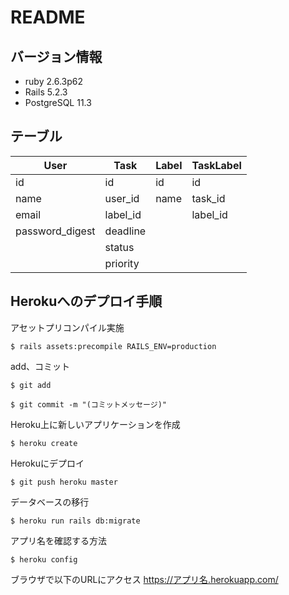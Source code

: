 # README

## バージョン情報
* ruby 2.6.3p62
* Rails 5.2.3
* PostgreSQL 11.3

## テーブル
|User|Task|Label|TaskLabel|
|---|---|---|---|
|id|id|id|id|
|name|user_id|name|task_id|
|email|label_id||label_id|
|password_digest|deadline|||
||status|||
||priority|||

## Herokuへのデプロイ手順
アセットプリコンパイル実施
```
$ rails assets:precompile RAILS_ENV=production
```
add、コミット
```
$ git add 
```
```
$ git commit -m "(コミットメッセージ)"
```
Heroku上に新しいアプリケーションを作成
```
$ heroku create
```
Herokuにデプロイ
```
$ git push heroku master
```
データベースの移行
```
$ heroku run rails db:migrate
```
アプリ名を確認する方法
```
$ heroku config
```
ブラウザで以下のURLにアクセス
https://アプリ名.herokuapp.com/
